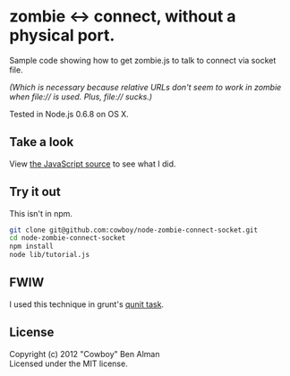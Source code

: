 # zombie <-> connect, without a physical port.

Sample code showing how to get zombie.js to talk to connect via socket file.

_(Which is necessary because relative URLs don't seem to work in zombie when file:// is used. Plus, file:// sucks.)_

Tested in Node.js 0.6.8 on OS X.

## Take a look

View [the JavaScript source](https://github.com/cowboy/node-zombie-connect-socket/blob/master/lib/tutorial.js) to see what I did.

## Try it out
This isn't in npm.

```bash
git clone git@github.com:cowboy/node-zombie-connect-socket.git
cd node-zombie-connect-socket
npm install
node lib/tutorial.js
```

## FWIW
I used this technique in grunt's [qunit task](https://github.com/cowboy/grunt/blob/master/tasks/qunit.js).

## License
Copyright (c) 2012 "Cowboy" Ben Alman  
Licensed under the MIT license.
